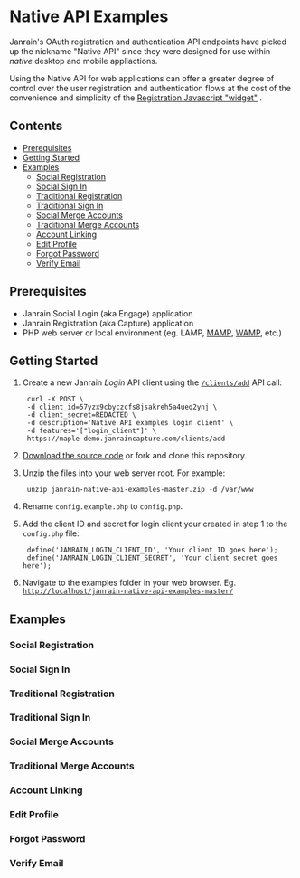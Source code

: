 Native API Examples
===================

Janrain's OAuth registration and authentication API endpoints have picked up the
nickname "Native API" since they were designed for use within *native* desktop
and mobile appliactions.

Using the Native API for web applications can offer a greater degree of control
over the user registration and authentication flows at the cost of the
convenience and simplicity of the
[Registration Javascript "widget"](http://developers.janrain.com/overview/registration/registration-overview/javascript-based-solution-for-websites/) .


Contents
--------

* [Prerequisites](#user-content-prerequisites)
* [Getting Started](#user-content-getting-started)
* [Examples](#user-content-examples)
    * [Social Registration](#user-content-social-registration)
    * [Social Sign In](#user-content-social-sign-in)
    * [Traditional Registration](#user-content-traditional-registration)
    * [Traditional Sign In](#user-content-traditional-sign-in)
    * [Social Merge Accounts](#user-content-social-merge-accounts)
    * [Traditional Merge Accounts](#user-content-traditional-merge-accounts)
    * [Account Linking](#user-content-account-linking)
    * [Edit Profile](#user-content-edit-profile)
    * [Forgot Password](#user-content-forgot-password)
    * [Verify Email](#user-content-verify-email)


Prerequisites
-------------

* Janrain Social Login (aka Engage) application
* Janrain Registration (aka Capture) application
* PHP web server or local environment (eg. LAMP,
  [MAMP](https://www.mamp.info/en/), [WAMP](http://www.wampserver.com/en/), etc.)


Getting Started
---------------

1. Create a new Janrain *Login* API client using the
[`/clients/add`](http://developers.janrain.com/rest-api/methods/api-client-configuration/clients/add-3/)
API call:

        curl -X POST \
        -d client_id=57yzx9cbyczcfs8jsakreh5a4ueq2ynj \
        -d client_secret=REDACTED \
        -d description='Native API examples login client' \
        -d features='["login_client"]' \
        https://maple-demo.janraincapture.com/clients/add

1. [Download the source code](https://github.com/JanrainMicah/janrain-native-api-examples/archive/master.zip)
   or fork and clone this repository.
2. Unzip the files into your web server root. For example:

        unzip janrain-native-api-examples-master.zip -d /var/www

3. Rename `config.example.php` to `config.php`.
4. Add the client ID and secret for login client your created in step 1 to the
`config.php` file:

        define('JANRAIN_LOGIN_CLIENT_ID', 'Your client ID goes here');
        define('JANRAIN_LOGIN_CLIENT_SECRET', 'Your client secret goes here');

5. Navigate to the examples folder in your web browser. Eg.
[`http://localhost/janrain-native-api-examples-master/`](http://localhost/janrain-native-api-examples-master/)


Examples
--------

### Social Registration
### Social Sign In
### Traditional Registration
### Traditional Sign In
### Social Merge Accounts
### Traditional Merge Accounts
### Account Linking
### Edit Profile
### Forgot Password
### Verify Email